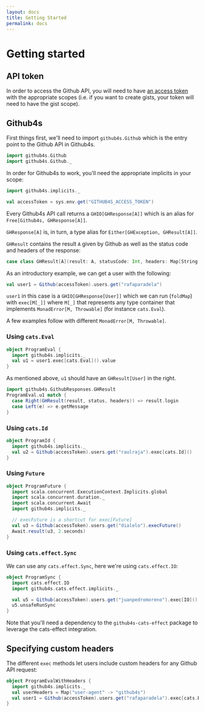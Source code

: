 ```yaml
---
layout: docs
title: Getting Started
permalink: docs
---
```


# Getting started

## API token

In order to access the Github API, you will need to have [an access token][access-token] with the
appropriate scopes (i.e. if you want to create gists, your token will need to have the gist scope).

## Github4s

First things first, we'll need to import `github4s.Github` which is the entry point to the Github
API in Github4s.

```scala mdoc:silent
import github4s.Github
import github4s.Github._
```

In order for Github4s to work, you'll need the appropriate implicits in your scope:

```scala
import github4s.implicits._
```

```scala mdoc:invisible
val accessToken = sys.env.get("GITHUB4S_ACCESS_TOKEN")
```

Every Github4s API call returns a `GHIO[GHResponse[A]]` which is an alias for
`Free[Github4s, GHResponse[A]]`.

`GHResponse[A]` is, in turn, a type alias for `Either[GHException, GHResult[A]]`.

`GHResult` contains the result `A` given by Github as well as the status code and headers of the
response:

```scala
case class GHResult[A](result: A, statusCode: Int, headers: Map[String, IndexedSeq[String]])
```

As an introductory example, we can get a user with the following:

```scala mdoc:silent
val user1 = Github(accessToken).users.get("rafaparadela")
```

`user1` in this case is a `GHIO[GHResponse[User]]` which we can run (`foldMap`) with
`exec[M[_]]` where `M[_]` that represents any type container that implements
`MonadError[M, Throwable]` (for instance `cats.Eval`).

A few examples follow with different `MonadError[M, Throwable]`.

### Using `cats.Eval`

```scala mdoc:silent
object ProgramEval {
  import github4s.implicits._
  val u1 = user1.exec[cats.Eval]().value
}
```

As mentioned above, `u1` should have an `GHResult[User]` in the right.

```scala mdoc:silent
import github4s.GithubResponses.GHResult
ProgramEval.u1 match {
  case Right(GHResult(result, status, headers)) => result.login
  case Left(e) => e.getMessage
}
```

### Using `cats.Id`

```scala mdoc:silent
object ProgramId {
  import github4s.implicits._
  val u2 = Github(accessToken).users.get("raulraja").exec[cats.Id]()
}
```

### Using `Future`

```scala mdoc:silent
object ProgramFuture {
  import scala.concurrent.ExecutionContext.Implicits.global
  import scala.concurrent.duration._
  import scala.concurrent.Await
  import github4s.implicits._

  // execFuture is a shortcut for exec[Future]
  val u3 = Github(accessToken).users.get("dialelo").execFuture()
  Await.result(u3, 2.seconds)
}
```

### Using `cats.effect.Sync`

We can use any `cats.effect.Sync`, here we're using `cats.effect.IO`:

```scala mdoc:silent
object ProgramSync {
  import cats.effect.IO
  import github4s.cats.effect.implicits._

  val u5 = Github(accessToken).users.get("juanpedromoreno").exec[IO]()
  u5.unsafeRunSync
}
```

Note that you'll need a dependency to the `github4s-cats-effect` package to leverage the
cats-effect integration.

## Specifying custom headers

The different `exec` methods let users include custom headers for any Github API request:

```scala mdoc:silent
object ProgramEvalWithHeaders {
  import github4s.implicits._
  val userHeaders = Map("user-agent" -> "github4s")
  val user1 = Github(accessToken).users.get("rafaparadela").exec[cats.Eval](userHeaders).value
}
```

[http-client]: https://github.com/47deg/github4s/blob/master/github4s/shared/src/main/scala/github4s/HttpClient.scala
[scalaj]: https://github.com/scalaj/scalaj-http
[access-token]: https://github.com/settings/tokens
